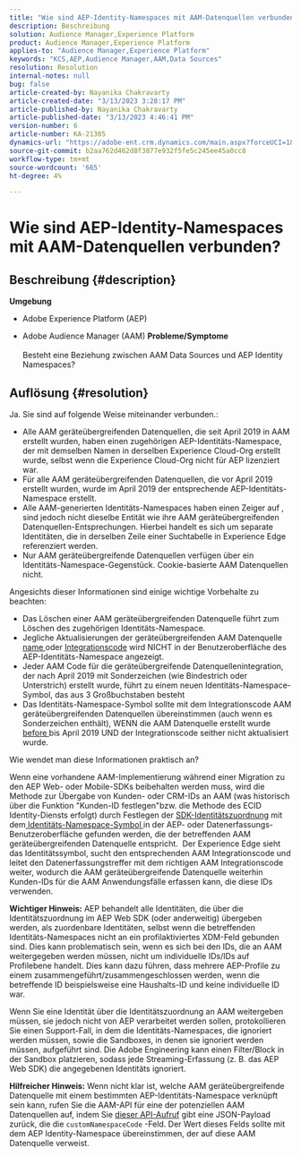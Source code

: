 ```yaml
---
title: "Wie sind AEP-Identity-Namespaces mit AAM-Datenquellen verbunden?"
description: Beschreibung
solution: Audience Manager,Experience Platform
product: Audience Manager,Experience Platform
applies-to: "Audience Manager,Experience Platform"
keywords: "KCS,AEP,Audience Manager,AAM,Data Sources"
resolution: Resolution
internal-notes: null
bug: false
article-created-by: Nayanika Chakravarty
article-created-date: "3/13/2023 3:28:17 PM"
article-published-by: Nayanika Chakravarty
article-published-date: "3/13/2023 4:46:41 PM"
version-number: 6
article-number: KA-21305
dynamics-url: "https://adobe-ent.crm.dynamics.com/main.aspx?forceUCI=1&pagetype=entityrecord&etn=knowledgearticle&id=74154dab-b3c1-ed11-83ff-6045bd0065b6"
source-git-commit: b2aa762d462d8f3877e932f5fe5c245ee45a0cc8
workflow-type: tm+mt
source-wordcount: '665'
ht-degree: 4%

---
```


# Wie sind AEP-Identity-Namespaces mit AAM-Datenquellen verbunden?

## Beschreibung {#description}


<b>Umgebung</b>

- Adobe Experience Platform (AEP)

- Adobe Audience Manager (AAM)
   <b>Probleme/Symptome</b><br><br>Besteht eine Beziehung zwischen AAM Data Sources und AEP Identity Namespaces?<br>

## Auflösung {#resolution}


Ja. Sie sind auf folgende Weise miteinander verbunden.:

- Alle AAM geräteübergreifenden Datenquellen, die seit April 2019 in AAM erstellt wurden, haben einen zugehörigen AEP-Identitäts-Namespace, der mit demselben Namen in derselben Experience Cloud-Org erstellt wurde, selbst wenn die Experience Cloud-Org nicht für AEP lizenziert war.
- Für alle AAM geräteübergreifenden Datenquellen, die vor April 2019 erstellt wurden, wurde im April 2019 der entsprechende AEP-Identitäts-Namespace erstellt.
- Alle AAM-generierten Identitäts-Namespaces haben einen Zeiger auf , sind jedoch nicht dieselbe Entität wie ihre AAM geräteübergreifenden Datenquellen-Entsprechungen. Hierbei handelt es sich um separate Identitäten, die in derselben Zeile einer Suchtabelle in Experience Edge referenziert werden.
- Nur AAM geräteübergreifende Datenquellen verfügen über ein Identitäts-Namespace-Gegenstück. Cookie-basierte AAM Datenquellen nicht.


Angesichts dieser Informationen sind einige wichtige Vorbehalte zu beachten:

- Das Löschen einer AAM geräteübergreifenden Datenquelle führt zum Löschen des zugehörigen Identitäts-Namespace.
- Jegliche Aktualisierungen der geräteübergreifenden AAM Datenquelle <u>name </u>oder <u>Integrationscode</u> wird NICHT in der Benutzeroberfläche des AEP-Identitäts-Namespace angezeigt.
- Jeder AAM Code für die geräteübergreifende Datenquellenintegration, der nach April 2019 mit Sonderzeichen (wie Bindestrich oder Unterstrich) erstellt wurde, führt zu einem neuen Identitäts-Namespace-Symbol, das aus 3 Großbuchstaben besteht
- Das Identitäts-Namespace-Symbol sollte mit dem Integrationscode AAM geräteübergreifenden Datenquellen übereinstimmen (auch wenn es Sonderzeichen enthält), WENN die AAM Datenquelle erstellt wurde <u>before </u>bis April 2019 UND der Integrationscode seither nicht aktualisiert wurde.


Wie wendet man diese Informationen praktisch an?

Wenn eine vorhandene AAM-Implementierung während einer Migration zu den AEP Web- oder Mobile-SDKs beibehalten werden muss, wird die Methode zur Übergabe von Kunden- oder CRM-IDs an AAM (was historisch über die Funktion &quot;Kunden-ID festlegen&quot;bzw. die Methode des ECID Identity-Diensts erfolgt) durch Festlegen der [SDK-Identitätszuordnung](https://experienceleague.adobe.com/docs/experience-platform/edge/identity/overview.html?lang=en) mit dem<u> Identitäts-Namespace-Symbol </u>in der AEP- oder Datenerfassungs-Benutzeroberfläche gefunden werden, die der betreffenden AAM geräteübergreifenden Datenquelle entspricht.  Der Experience Edge sieht das Identitätssymbol, sucht den entsprechenden AAM Integrationscode und leitet den Datenerfassungstreffer mit dem richtigen AAM Integrationscode weiter, wodurch die AAM geräteübergreifende Datenquelle weiterhin Kunden-IDs für die AAM Anwendungsfälle erfassen kann, die diese IDs verwenden.

<b>Wichtiger Hinweis:</b> AEP behandelt alle Identitäten, die über die Identitätszuordnung im AEP Web SDK (oder anderweitig) übergeben werden, als zuordenbare Identitäten, selbst wenn die betreffenden Identitäts-Namespaces nicht an ein profilaktiviertes XDM-Feld gebunden sind. Dies kann problematisch sein, wenn es sich bei den IDs, die an AAM weitergegeben werden müssen, nicht um individuelle IDs/IDs auf Profilebene handelt. Dies kann dazu führen, dass mehrere AEP-Profile zu einem zusammengeführt/zusammengeschlossen werden, wenn die betreffende ID beispielsweise eine Haushalts-ID und keine individuelle ID war.



Wenn Sie eine Identität über die Identitätszuordnung an AAM weitergeben müssen, sie jedoch nicht von AEP verarbeitet werden sollen, protokollieren Sie einen Support-Fall, in dem die Identitäts-Namespaces, die ignoriert werden müssen, sowie die Sandboxes, in denen sie ignoriert werden müssen, aufgeführt sind. Die Adobe Engineering kann einen Filter/Block in der Sandbox platzieren, sodass jede Streaming-Erfassung (z. B. das AEP Web SDK) die angegebenen Identitäts ignoriert.



<b>Hilfreicher Hinweis:</b> Wenn nicht klar ist, welche AAM geräteübergreifende Datenquelle mit einem bestimmten AEP-Identitäts-Namespace verknüpft sein kann, rufen Sie die AAM-API für eine der potenziellen AAM Datenquellen auf, indem Sie [dieser API-Aufruf](https://vhttps://bank.demdex.com/portal/swagger/index.html#/Data%20Source%20API/get_datasources__dataSourceId_) gibt eine JSON-Payload zurück, die die `customNamespaceCode` -Feld. Der Wert dieses Felds sollte mit dem AEP Identity-Namespace übereinstimmen, der auf diese AAM Datenquelle verweist.


